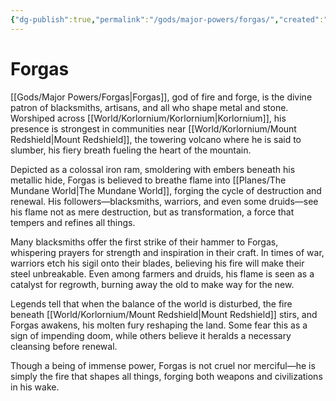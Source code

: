 ```yaml
---
{"dg-publish":true,"permalink":"/gods/major-powers/forgas/","created":"2025-03-01T00:54:22.201-07:00"}
---
```


# Forgas
[[Gods/Major Powers/Forgas\|Forgas]], god of fire and forge, is the divine patron of blacksmiths, artisans, and all who shape metal and stone. Worshiped across [[World/Korlornium/Korlornium\|Korlornium]], his presence is strongest in communities near [[World/Korlornium/Mount Redshield\|Mount Redshield]], the towering volcano where he is said to slumber, his fiery breath fueling the heart of the mountain.

Depicted as a colossal iron ram, smoldering with embers beneath his metallic hide, Forgas is believed to breathe flame into [[Planes/The Mundane World\|The Mundane World]], forging the cycle of destruction and renewal. His followers—blacksmiths, warriors, and even some druids—see his flame not as mere destruction, but as transformation, a force that tempers and refines all things.

Many blacksmiths offer the first strike of their hammer to Forgas, whispering prayers for strength and inspiration in their craft. In times of war, warriors etch his sigil onto their blades, believing his fire will make their steel unbreakable. Even among farmers and druids, his flame is seen as a catalyst for regrowth, burning away the old to make way for the new.

Legends tell that when the balance of the world is disturbed, the fire beneath [[World/Korlornium/Mount Redshield\|Mount Redshield]] stirs, and Forgas awakens, his molten fury reshaping the land. Some fear this as a sign of impending doom, while others believe it heralds a necessary cleansing before renewal.

Though a being of immense power, Forgas is not cruel nor merciful—he is simply the fire that shapes all things, forging both weapons and civilizations in his wake.



